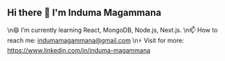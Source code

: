 ## Hi there 👋 I'm Induma Magammana
\n😄 I’m currently learning React, MongoDB, Node.js, Next.js.
\n📫 How to reach me: indumamagammana@gmail.com 
\n⚡ Visit for more: https://www.linkedin.com/in/induma-magammana
<!--
**Induma-Magammana/Induma-Magammana** is a ✨ _special_ ✨ repository because its `README.md` (this file) appears on your GitHub profile.

Here are some ideas to get you started:

- 🔭 I’m currently working on ...
- ... 
- 👯 I’m looking to collaborate on ...
- 🤔 I’m looking for help with ...
- 💬 Ask me about ...
- 📫 How to reach me: ...
-  Pronouns: ...
- ⚡ Fun fact: ...
-->

